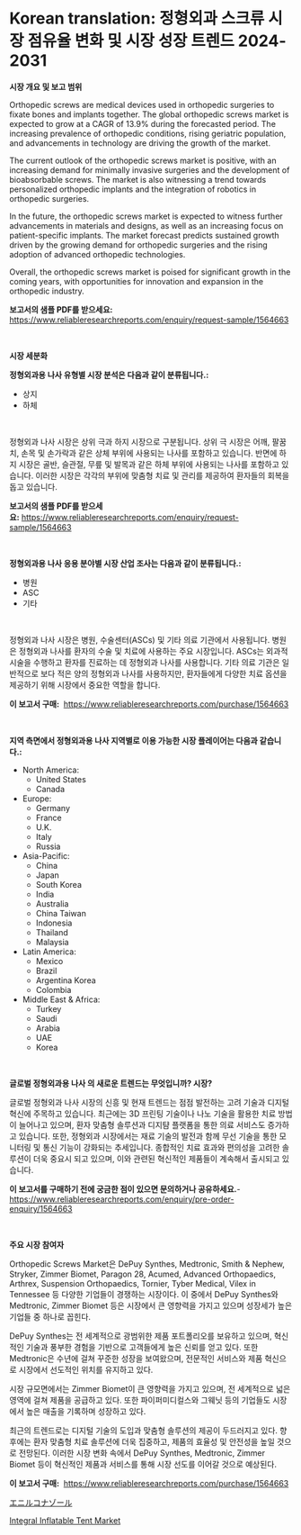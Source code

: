 <p><h1>Korean translation: 정형외과 스크류 시장 점유율 변화 및 시장 성장 트렌드 2024-2031</h1></p><p><strong>시장 개요 및 보고 범위</strong></p>
<p><p>Orthopedic screws are medical devices used in orthopedic surgeries to fixate bones and implants together. The global orthopedic screws market is expected to grow at a CAGR of 13.9% during the forecasted period. The increasing prevalence of orthopedic conditions, rising geriatric population, and advancements in technology are driving the growth of the market.</p><p>The current outlook of the orthopedic screws market is positive, with an increasing demand for minimally invasive surgeries and the development of bioabsorbable screws. The market is also witnessing a trend towards personalized orthopedic implants and the integration of robotics in orthopedic surgeries.</p><p>In the future, the orthopedic screws market is expected to witness further advancements in materials and designs, as well as an increasing focus on patient-specific implants. The market forecast predicts sustained growth driven by the growing demand for orthopedic surgeries and the rising adoption of advanced orthopedic technologies.</p><p>Overall, the orthopedic screws market is poised for significant growth in the coming years, with opportunities for innovation and expansion in the orthopedic industry.</p></p>
<p><strong>보고서의 샘플 PDF를 받으세요:</strong> <a href="https://www.reliableresearchreports.com/enquiry/request-sample/1564663">https://www.reliableresearchreports.com/enquiry/request-sample/1564663</a></p>
<p>&nbsp;</p>
<p><strong>시장 세분화</strong></p>
<p><strong>정형외과용 나사 유형별 시장 분석은 다음과 같이 분류됩니다.:</strong></p>
<p><ul><li>상지</li><li>하체</li></ul></p>
<p>&nbsp;</p>
<p><p>정형외과 나사 시장은 상위 극과 하지 시장으로 구분됩니다. 상위 극 시장은 어깨, 팔꿈치, 손목 및 손가락과 같은 상체 부위에 사용되는 나사를 포함하고 있습니다. 반면에 하지 시장은 골반, 슬관절, 무릎 및 발목과 같은 하체 부위에 사용되는 나사를 포함하고 있습니다. 이러한 시장은 각각의 부위에 맞춤형 치료 및 관리를 제공하여 환자들의 회복을 돕고 있습니다.</p></p>
<p><strong>보고서의 샘플 PDF를 받으세요:</strong>&nbsp;<a href="https://www.reliableresearchreports.com/enquiry/request-sample/1564663">https://www.reliableresearchreports.com/enquiry/request-sample/1564663</a></p>
<p>&nbsp;</p>
<p><strong> 정형외과용 나사 응용 분야별 시장 산업 조사는 다음과 같이 분류됩니다.:</strong></p>
<p><ul><li>병원</li><li>ASC</li><li>기타</li></ul></p>
<p>&nbsp;</p>
<p><p>정형외과 나사 시장은 병원, 수술센터(ASCs) 및 기타 의료 기관에서 사용됩니다. 병원은 정형외과 나사를 환자의 수술 및 치료에 사용하는 주요 시장입니다. ASCs는 외과적 시술을 수행하고 환자를 진료하는 데 정형외과 나사를 사용합니다. 기타 의료 기관은 일반적으로 보다 적은 양의 정형외과 나사를 사용하지만, 환자들에게 다양한 치료 옵션을 제공하기 위해 시장에서 중요한 역할을 합니다.</p></p>
<p><strong>이 보고서 구매:</strong>&nbsp; <a href="https://www.reliableresearchreports.com/purchase/1564663">https://www.reliableresearchreports.com/purchase/1564663</a></p>
<p>&nbsp;</p>
<p><strong>지역 측면에서 정형외과용 나사 지역별로 이용 가능한 시장 플레이어는 다음과 같습니다.:</strong></p>
<p><ul>
    <li>
        North America:
        <ul>
            <li>United States</li>
            <li>Canada</li>
        </ul>
    </li>
    <li>
        Europe:
        <ul>
            <li>Germany</li>
            <li>France</li>
            <li>U.K.</li>
            <li>Italy</li>
            <li>Russia</li>
        </ul>
    </li>
    <li>
        Asia-Pacific:
        <ul>
            <li>China</li>
            <li>Japan</li>
            <li>South Korea</li>
            <li>India</li>
            <li>Australia</li>
            <li>China Taiwan</li>
            <li>Indonesia</li>
            <li>Thailand</li>
            <li>Malaysia</li>
        </ul>
    </li>
    <li>
        Latin America:
        <ul>
            <li>Mexico</li>
            <li>Brazil</li>
            <li>Argentina Korea</li>
            <li>Colombia</li>
        </ul>
    </li>
    <li>
        Middle East & Africa:
        <ul>
            <li>Turkey</li>
            <li>Saudi</li>
            <li>Arabia</li>
            <li>UAE</li>
            <li>Korea</li>
        </ul>
    </li>
    </ul></p>
<p>&nbsp;</p>
<p><strong>글로벌 정형외과용 나사 의 새로운 트렌드는 무엇입니까? 시장?</strong></p>
<p><p>글로벌 정형외과 나사 시장의 신흥 및 현재 트렌드는 점점 발전하는 고려 기술과 디지털 혁신에 주목하고 있습니다. 최근에는 3D 프린팅 기술이나 나노 기술을 활용한 치료 방법이 늘어나고 있으며, 환자 맞춤형 솔루션과 디지턈 플랫폼을 통한 의료 서비스도 증가하고 있습니다. 또한, 정형외과 시장에서는 재료 기술의 발전과 함께 무선 기술을 통한 모니터링 및 통신 기능이 강화되는 추세입니다. 종합적인 치료 효과와 편의성을 고려한 솔루션이 더욱 중요시 되고 있으며, 이와 관련된 혁신적인 제품들이 계속해서 출시되고 있습니다.</p></p>
<p><strong>이 보고서를 구매하기 전에 궁금한 점이 있으면 문의하거나 공유하세요.</strong>- <a href="https://www.reliableresearchreports.com/enquiry/pre-order-enquiry/1564663">https://www.reliableresearchreports.com/enquiry/pre-order-enquiry/1564663</a></p>
<p>&nbsp;</p>
<p><strong>주요 시장 참여자</strong></p>
<p><p>Orthopedic Screws Market은 DePuy Synthes, Medtronic, Smith & Nephew, Stryker, Zimmer Biomet, Paragon 28, Acumed, Advanced Orthopaedics, Arthrex, Suspension Orthopaedics, Tornier, Tyber Medical, Vilex in Tennessee 등 다양한 기업들이 경쟁하는 시장이다. 이 중에서 DePuy Synthes와 Medtronic, Zimmer Biomet 등은 시장에서 큰 영향력을 가지고 있으며 성장세가 높은 기업들 중 하나로 꼽힌다.</p><p>DePuy Synthes는 전 세계적으로 광범위한 제품 포트폴리오를 보유하고 있으며, 혁신적인 기술과 풍부한 경험을 기반으로 고객들에게 높은 신뢰를 얻고 있다. 또한 Medtronic은 수년에 걸쳐 꾸준한 성장을 보여왔으며, 전문적인 서비스와 제품 혁신으로 시장에서 선도적인 위치를 유지하고 있다.</p><p>시장 규모면에서는 Zimmer Biomet이 큰 영향력을 가지고 있으며, 전 세계적으로 넓은 영역에 걸쳐 제품을 공급하고 있다. 또한 파이퍼미디컬스와 그웨닛 등의 기업들도 시장에서 높은 매출을 기록하며 성장하고 있다.</p><p>최근의 트렌드로는 디지털 기술의 도입과 맞춤형 솔루션의 제공이 두드러지고 있다. 향후에는 환자 맞춤형 치료 솔루션에 더욱 집중하고, 제품의 효율성 및 안전성을 높일 것으로 전망된다. 이러한 시장 변화 속에서 DePuy Synthes, Medtronic, Zimmer Biomet 등이 혁신적인 제품과 서비스를 통해 시장 선도를 이어갈 것으로 예상된다.</p></p>
<p><strong>이 보고서 구매:</strong>&nbsp;&nbsp;<a href="https://www.reliableresearchreports.com/purchase/1564663">https://www.reliableresearchreports.com/purchase/1564663</a></p>
<p><p><a href="https://github.com/zekaoe592392/Market-Research-Report-List-1/blob/main/93526157211.md">エニルコナゾール</a></p><p><a href="https://github.com/RickHolmes3/Market-Research-Report-List-4/blob/main/integral-inflatable-tent-market.md">Integral Inflatable Tent Market</a></p></p>
